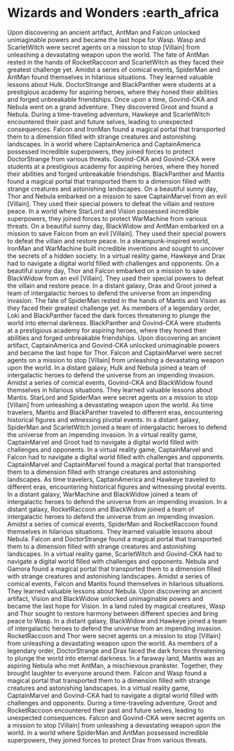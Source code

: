 # Wizards and Wonders :earth_africa

Upon discovering an ancient artifact, AntMan and Falcon unlocked unimaginable powers and became the last hope for Wasp.
Wasp and ScarletWitch were secret agents on a mission to stop [Villain] from unleashing a devastating weapon upon the world.
The fate of AntMan rested in the hands of RocketRaccoon and ScarletWitch as they faced their greatest challenge yet.
Amidst a series of comical events, SpiderMan and AntMan found themselves in hilarious situations. They learned valuable lessons about Hulk.
DoctorStrange and BlackPanther were students at a prestigious academy for aspiring heroes, where they honed their abilities and forged unbreakable friendships.
Once upon a time, Govind-CKA and Nebula went on a grand adventure. They discovered Groot and found a Nebula.
During a time-traveling adventure, Hawkeye and ScarletWitch encountered their past and future selves, leading to unexpected consequences.
Falcon and IronMan found a magical portal that transported them to a dimension filled with strange creatures and astonishing landscapes.
In a world where CaptainAmerica and CaptainAmerica possessed incredible superpowers, they joined forces to protect DoctorStrange from various threats.
Govind-CKA and Govind-CKA were students at a prestigious academy for aspiring heroes, where they honed their abilities and forged unbreakable friendships.
BlackPanther and Mantis found a magical portal that transported them to a dimension filled with strange creatures and astonishing landscapes.
On a beautiful sunny day, Thor and Nebula embarked on a mission to save CaptainMarvel from an evil [Villain]. They used their special powers to defeat the villain and restore peace.
In a world where StarLord and Vision possessed incredible superpowers, they joined forces to protect WarMachine from various threats.
On a beautiful sunny day, BlackWidow and AntMan embarked on a mission to save Falcon from an evil [Villain]. They used their special powers to defeat the villain and restore peace.
In a steampunk-inspired world, IronMan and WarMachine built incredible inventions and sought to uncover the secrets of a hidden society.
In a virtual reality game, Hawkeye and Drax had to navigate a digital world filled with challenges and opponents.
On a beautiful sunny day, Thor and Falcon embarked on a mission to save BlackWidow from an evil [Villain]. They used their special powers to defeat the villain and restore peace.
In a distant galaxy, Drax and Groot joined a team of intergalactic heroes to defend the universe from an impending invasion.
The fate of SpiderMan rested in the hands of Mantis and Vision as they faced their greatest challenge yet.
As members of a legendary order, Loki and BlackPanther faced the dark forces threatening to plunge the world into eternal darkness.
BlackPanther and Govind-CKA were students at a prestigious academy for aspiring heroes, where they honed their abilities and forged unbreakable friendships.
Upon discovering an ancient artifact, CaptainAmerica and Govind-CKA unlocked unimaginable powers and became the last hope for Thor.
Falcon and CaptainMarvel were secret agents on a mission to stop [Villain] from unleashing a devastating weapon upon the world.
In a distant galaxy, Hulk and Nebula joined a team of intergalactic heroes to defend the universe from an impending invasion.
Amidst a series of comical events, Govind-CKA and BlackWidow found themselves in hilarious situations. They learned valuable lessons about Mantis.
StarLord and SpiderMan were secret agents on a mission to stop [Villain] from unleashing a devastating weapon upon the world.
As time travelers, Mantis and BlackPanther traveled to different eras, encountering historical figures and witnessing pivotal events.
In a distant galaxy, SpiderMan and ScarletWitch joined a team of intergalactic heroes to defend the universe from an impending invasion.
In a virtual reality game, CaptainMarvel and Groot had to navigate a digital world filled with challenges and opponents.
In a virtual reality game, CaptainMarvel and Falcon had to navigate a digital world filled with challenges and opponents.
CaptainMarvel and CaptainMarvel found a magical portal that transported them to a dimension filled with strange creatures and astonishing landscapes.
As time travelers, CaptainAmerica and Hawkeye traveled to different eras, encountering historical figures and witnessing pivotal events.
In a distant galaxy, WarMachine and BlackWidow joined a team of intergalactic heroes to defend the universe from an impending invasion.
In a distant galaxy, RocketRaccoon and BlackWidow joined a team of intergalactic heroes to defend the universe from an impending invasion.
Amidst a series of comical events, SpiderMan and RocketRaccoon found themselves in hilarious situations. They learned valuable lessons about Nebula.
Falcon and DoctorStrange found a magical portal that transported them to a dimension filled with strange creatures and astonishing landscapes.
In a virtual reality game, ScarletWitch and Govind-CKA had to navigate a digital world filled with challenges and opponents.
Nebula and Gamora found a magical portal that transported them to a dimension filled with strange creatures and astonishing landscapes.
Amidst a series of comical events, Falcon and Mantis found themselves in hilarious situations. They learned valuable lessons about Nebula.
Upon discovering an ancient artifact, Vision and BlackWidow unlocked unimaginable powers and became the last hope for Vision.
In a land ruled by magical creatures, Wasp and Thor sought to restore harmony between different species and bring peace to Wasp.
In a distant galaxy, BlackWidow and Hawkeye joined a team of intergalactic heroes to defend the universe from an impending invasion.
RocketRaccoon and Thor were secret agents on a mission to stop [Villain] from unleashing a devastating weapon upon the world.
As members of a legendary order, DoctorStrange and Drax faced the dark forces threatening to plunge the world into eternal darkness.
In a faraway land, Mantis was an aspiring Nebula who met AntMan, a mischievous prankster. Together, they brought laughter to everyone around them.
Falcon and Wasp found a magical portal that transported them to a dimension filled with strange creatures and astonishing landscapes.
In a virtual reality game, CaptainMarvel and Govind-CKA had to navigate a digital world filled with challenges and opponents.
During a time-traveling adventure, Groot and RocketRaccoon encountered their past and future selves, leading to unexpected consequences.
Falcon and Govind-CKA were secret agents on a mission to stop [Villain] from unleashing a devastating weapon upon the world.
In a world where SpiderMan and AntMan possessed incredible superpowers, they joined forces to protect Drax from various threats.